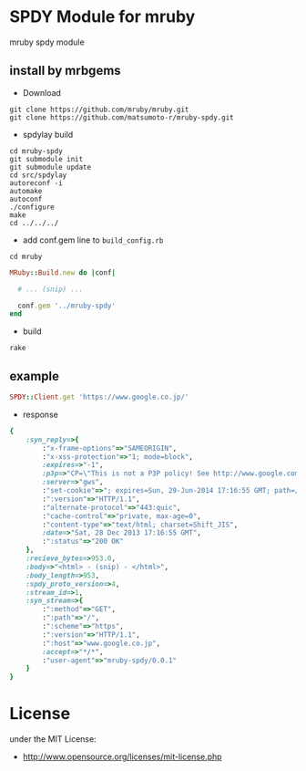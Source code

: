 # SPDY Module for mruby
mruby spdy module

## install by mrbgems
 - Download

```
git clone https://github.com/mruby/mruby.git
git clone https://github.com/matsumoto-r/mruby-spdy.git
```

 - spdylay build

```
cd mruby-spdy
git submodule init
git submodule update
cd src/spdylay
autoreconf -i
automake
autoconf
./configure
make
cd ../../../
```

 - add conf.gem line to `build_config.rb`

```
cd mruby
```
```ruby
MRuby::Build.new do |conf|

  # ... (snip) ...

  conf.gem '../mruby-spdy'
end
```

 - build

```
rake
```

## example

```ruby
SPDY::Client.get 'https://www.google.co.jp/'
```

- response

```ruby
{
    :syn_reply=>{
        :"x-frame-options"=>"SAMEORIGIN", 
        :"x-xss-protection"=>"1; mode=block", 
        :expires=>"-1", 
        :p3p=>"CP=\"This is not a P3P policy! See http://www.google.com/support/accounts/bin/answer.py?hl=en&answer=151657 for more info.\"", 
        :server=>"gws", 
        :"set-cookie"=>"; expires=Sun, 29-Jun-2014 17:16:55 GMT; path=/; domain=.google.co.jp; HttpOnly", 
        :":version"=>"HTTP/1.1", 
        :"alternate-protocol"=>"443:quic", 
        :"cache-control"=>"private, max-age=0", 
        :"content-type"=>"text/html; charset=Shift_JIS", 
        :date=>"Sat, 28 Dec 2013 17:16:55 GMT", 
        :":status"=>"200 OK"
    }, 
    :recieve_bytes=>953.0, 
    :body=>"<html> - (snip) - </html>", 
    :body_length=>953, 
    :spdy_proto_version=>4, 
    :stream_id=>1, 
    :syn_stream=>{
        :":method"=>"GET", 
        :":path"=>"/", 
        :":scheme"=>"https", 
        :":version"=>"HTTP/1.1", 
        :":host"=>"www.google.co.jp", 
        :accept=>"*/*", 
        :"user-agent"=>"mruby-spdy/0.0.1"
    }
}

```

# License
under the MIT License:

* http://www.opensource.org/licenses/mit-license.php


